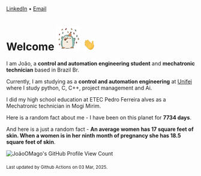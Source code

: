 [LinkedIn](https://www.linkedin.com/in/joão-pedro-gozzoli-b95641301/) &bull;
[Email](joaopedrogozzoli@gmail.com)

# Welcome <img src="happy.gif" height="64px" /> <img src="wave.gif" height="32px" />

I am João, a  **control and automation engineering student** and **mechatronic technician** based in Brazil Br.

Currently, I am studying as a **control and automation engineering** at [Unifei](https://unifei.edu.br) where I study python, C, C++, project management and Ai.

I did my high school education at ETEC Pedro Ferreira alves as a Mechatronic technician in Mogi Mirim.

Here is a random fact about me - I have been on this planet for **7734 days**.

And here is a just a random fact -  **An average women has 17 square feet of skin. When a women is in her ninth month of pregnancy she has 18.5 square feet of skin**.

![JoãoOMago's GitHub Profile View Count](https://komarev.com/ghpvc/?username=JoaoOMago)

<sub>Last updated by Github Actions on 03 Mar, 2025.</sub>
